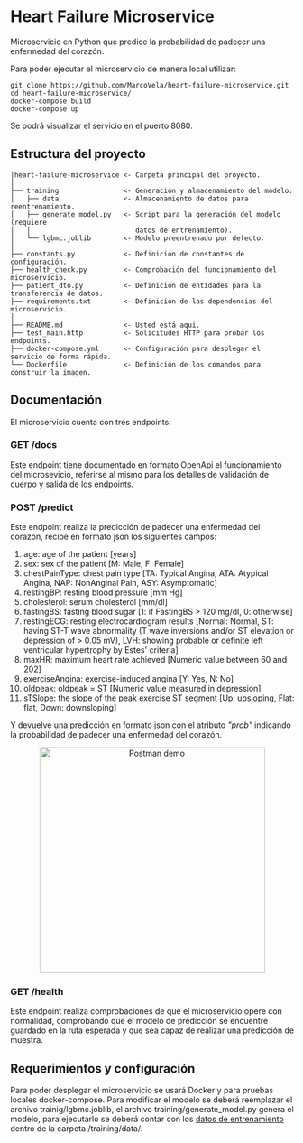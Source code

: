 # Heart Failure Microservice

Microservicio en Python que predice la probabilidad de padecer una enfermedad del corazón.

Para poder ejecutar el microservicio de manera local utilizar:
```shell
git clone https://github.com/MarcoVela/heart-failure-microservice.git
cd heart-failure-microservice/
docker-compose build
docker-compose up
```
Se podrá visualizar el servicio en el puerto 8080.

## Estructura del proyecto
```text
│heart-failure-microservice <- Carpeta principal del proyecto.
│
├── training                <- Generación y almacenamiento del modelo.
│   ├── data                <- Almacenamiento de datos para reentrenamiento.
│   ├── generate_model.py   <- Script para la generación del modelo (requiere 
│   │                          datos de entrenamiento).
│   └── lgbmc.joblib        <- Modelo preentrenado por defecto.
│ 
├── constants.py            <- Definición de constantes de configuración.
├── health_check.py         <- Comprobación del funcionamiento del microservicio.
├── patient_dto.py          <- Definición de entidades para la transferencia de datos.
├── requirements.txt        <- Definición de las dependencias del microservicio.
│
├── README.md               <- Usted está aqui.
├── test_main.http          <- Solicitudes HTTP para probar los endpoints.
├── docker-compose.yml      <- Configuración para desplegar el servicio de forma rápida.
└── Dockerfile              <- Definición de los comandos para construir la imagen.
```


## Documentación

El microservicio cuenta con tres endpoints:

### GET /docs
Este endpoint tiene documentado en formato OpenApi el funcionamiento del microsevicio, referirse al mismo para los 
detalles de validación de cuerpo y salida de los endpoints.

### POST /predict
Este endpoint realiza la predicción de padecer una enfermedad del corazón, recibe en formato json los siguientes campos: 
1. age: age of the patient [years]
2. sex: sex of the patient [M: Male, F: Female]
3. chestPainType: chest pain type [TA: Typical Angina, ATA: Atypical Angina, NAP: NonAnginal Pain, ASY: Asymptomatic]
4. restingBP: resting blood pressure [mm Hg]
5. cholesterol: serum cholesterol [mm/dl]
6. fastingBS: fasting blood sugar [1: if FastingBS > 120 mg/dl, 0: otherwise]
7. restingECG: resting electrocardiogram results [Normal: Normal, ST: having ST-T wave abnormality (T wave inversions 
and/or ST elevation or depression of > 0.05 mV), LVH: showing probable or definite left ventricular hypertrophy by 
Estes' criteria]
8. maxHR: maximum heart rate achieved [Numeric value between 60 and 202]
9. exerciseAngina: exercise-induced angina [Y: Yes, N: No]
10. oldpeak: oldpeak = ST [Numeric value measured in depression]
11. sTSlope: the slope of the peak exercise ST segment [Up: upsloping, Flat: flat, Down: downsloping]

Y devuelve una predicción en formato json con el atributo *"prob"* indicando la probabilidad de padecer una enfermedad 
del corazón.

<p align="center">
  <img height="400" src="https://i.imgur.com/WMpIQUD.png" alt="Postman demo"/>
</p>

### GET /health
Este endpoint realiza comprobaciones de que el microservicio opere con normalidad, comprobando que el modelo de 
predicción se encuentre guardado en la ruta esperada y que sea capaz de realizar una predicción de muestra.

## Requerimientos y configuración
Para poder desplegar el microservicio se usará Docker y para pruebas locales docker-compose. Para modificar el modelo 
se deberá reemplazar el archivo trainig/lgbmc.joblib, el archivo training/generate_model.py genera el modelo, para 
ejecutarlo se deberá contar con los [datos de entrenamiento](https://www.kaggle.com/kaanboke/beginner-friendly-catboost-with-optuna/data) 
dentro de la carpeta /training/data/.



